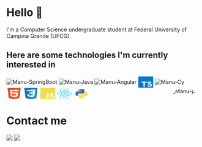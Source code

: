 # Hello 👋

I'm a Computer Science undergraduate student at Federal University of Campina Grande (UFCG).

<div style="display: inline_block">
  <h2>Here are some technologies I'm currently interested in</h2>
  <img align="center" alt="Manu-SpringBoot" height="30" width="40" src="https://cdn.jsdelivr.net/gh/devicons/devicon/icons/spring/spring-original.svg">
  <img align="center" alt="Manu-Java" height="30" width="40" src="https://cdn.jsdelivr.net/gh/devicons/devicon/icons/java/java-original.svg">
  <img align="center" alt="Manu-Angular" height="30" width="40" src="https://cdn.jsdelivr.net/gh/devicons/devicon/icons/angularjs/angularjs-original.svg">
  <img align="center" alt="Manu-Ts" height="30" width="40" src="https://raw.githubusercontent.com/devicons/devicon/master/icons/typescript/typescript-plain.svg">
  <img align="center" alt="Manu-Cy" height="30" width="40" src="https://iconape.com/wp-content/files/gj/370774/svg/370774.svg">
  <img align="center" alt="Manu-HTML" height="30" width="40" src="https://raw.githubusercontent.com/devicons/devicon/master/icons/html5/html5-original.svg">
  <img align="center" alt="Manu-CSS" height="30" width="40" src="https://raw.githubusercontent.com/devicons/devicon/master/icons/css3/css3-original.svg">
  <img align="center" alt="Manu-Js" height="30" width="40" src="https://raw.githubusercontent.com/devicons/devicon/master/icons/javascript/javascript-plain.svg">
  <img align="center" alt="Manu-React" height="30" width="40" src="https://raw.githubusercontent.com/devicons/devicon/master/icons/react/react-original.svg">
  <img align="center" alt="Manu-Python" height="30" width="40" src="https://raw.githubusercontent.com/devicons/devicon/master/icons/python/python-original.svg">
  <img align="right" alt="Manu-pic" height="150" style="border-radius:50px;" src="https://live.staticflickr.com/65535/52617253877_441b4c0d4a_k.jpg">
</div>

# Contact me
<a href = "mailto:emannuelly.melo@ccc.ufcg.edu.br"><img src="https://img.shields.io/badge/-Gmail-%23333?style=for-the-badge&logo=gmail&logoColor=white" target="_blank"></a>
  <a href="https://www.linkedin.com/in/emannuellymelo/" target="_blank"><img src="https://img.shields.io/badge/-LinkedIn-%230077B5?style=for-the-badge&logo=linkedin&logoColor=white" target="_blank"></a>
<!-- ## Hi 👋

I'm a Computer Science undergraduate student at Federal University of Campina Grande.
- 📝 Integrant of the Computer Science Tutorial Education Program (PET Computação).
- 💡 Front-end apprentice of PyLadies Paraíba [website](https://github.com/pyladiespb-org/pysite/tree/master/frontend).
- 🌱 I’m currently learning HTML5, CSS3 and ReactJS.
- 🔎 Know more about me on my [portfolio](https://emannuellymelo.github.io/emannuelly/).

## Contact me:

- ✉ E-mail: emannuelly.melo@ccc.ufcg.edu.br

**emannuellymelo/emannuellymelo** is a ✨ _special_ ✨ repository because its `README.md` (this file) appears on your GitHub profile.

Here are some ideas to get you started:

- 🔭 I’m currently working on ...
- 🌱 I’m currently learning ...
- 👯 I’m looking to collaborate on ...
- 🤔 I’m looking for help with ...
- 💬 Ask me about ...
- 📫 How to reach me: ...
- 😄 Pronouns: ...
- ⚡ Fun fact: ...
-->
